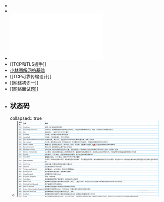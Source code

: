 -
-
- ![网络编程.pdf](../assets/网络编程_1689862928126_0.pdf)
- [[TCP和TLS握手]]
- [小林图解网络基础](https://xiaolincoding.com/)
- [[TCP可靠传输设计]]
- [[网络初识一]]
- [[网络面试题]]
- ## 状态码
  collapsed:: true
	- ![image.png](../assets/image_1689926287112_0.png)